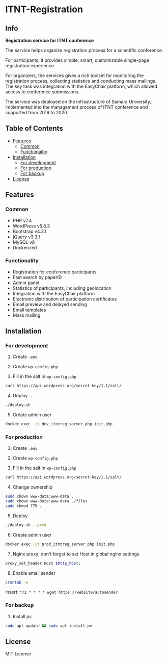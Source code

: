 # ITNT-Registration

## Info

**Registration service for ITNT conference**

The service helps organize registration process for a scientific conference.

For participants, it provides simple, smart, customizable single-page registration experience.

For organizers, the services gives a rich toolset for monitoring the registration process, collecting statistics and conducting mass mailings. The key task was integration with the EasyChair platform, which allowed access to conference submissions.

The service was deployed on the infrastructure of Samara University, implemented into the management process of ITNT conference and supported from 2019 to 2020.

## Table of Contents
- [Features](#features)
  - [Common](#common)
  - [Functionality](#functionality)
- [Installation](#installation)
  - [For development](#for-development)
  - [For production](#for-production)
  - [For backup](#for-backup)
- [License](#license)

## Features

### Common
- PHP v7.4
- WordPress v5.8.3
- Bootstrap v4.3.1
- jQuery v3.3.1
- MySQL v8
- Dockerized

### Functionality
- Registration for conference participants
- Fast search by paperID
- Admin panel
- Statistics of participants, including geolocation
- Integration with the EasyChair platform
- Electronic distribution of participation certificates
- Email preview and delayed sending
- Email templates
- Mass mailing

## Installation

### For development

1. Create `.env`

2. Create `wp-config.php`

3. Fill in the salt in `wp-config.php`
```sh
curl https://api.wordpress.org/secret-key/1.1/salt/
```

4. Deploy
```sh
./deploy.sh
```

5. Create admin user
```sh
docker exec -it dev_itntreg_server php init.php
```

### For production

1. Create `.env`

2. Create `wp-config.php`

3. Fill in the salt in `wp-config.php`
```sh
curl https://api.wordpress.org/secret-key/1.1/salt/
```

4. Change ownership
```sh
sudo chown www-data:www-data .
sudo chown www-data:www-data ./files
sudo chmod 775 .
```

5. Deploy
```sh
./deploy.sh --prod
```

6. Create admin user
```sh
docker exec -it prod_itntreg_server php init.php
```

7. Nginx proxy: don't forget to set Host in global nginx settings
```sh
proxy_set_header Host $http_host;
```

8. Enable email sender
```sh
crontab -e
```

insert:
`*/2 * * * * wget https://website/autosender`


### For backup

1. Install pv
```sh
sudo apt update && sudo apt install pv
```

## License

MIT License